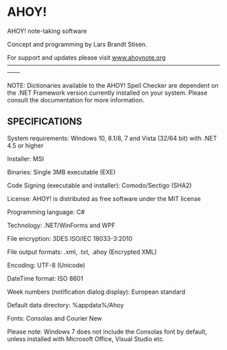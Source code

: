 # AHOY!
AHOY! note-taking software

Concept and programming by Lars Brandt Stisen.


 For support and updates please visit www.ahoynote.org
 ─────────────────────────────────────────────────────
  
 NOTE: Dictionaries available to the AHOY! Spell Checker are dependent on the .NET Framework version currently installed on your system. Please consult the documentation for more information.

## SPECIFICATIONS

System requirements: Windows 10, 8.1/8, 7 and Vista (32/64 bit) with .NET 4.5 or higher

Installer: MSI

Binaries: Single 3MB executable (EXE)

Code Signing (executable and installer): Comodo/Sectigo (SHA2)

License: AHOY! is distributed as free software under the MIT license

Programming language: C#

Technology: .NET/WinForms and WPF

File encryption: 3DES ISO/IEC 18033-3:2010

File output formats: .xml, .txt, .ahoy (Encrypted XML)

Encoding: UTF-8 (Unicode)

DateTime format: ISO 8601

Week numbers (notification dialog display): European standard

Default data directory: %appdata%/Ahoy

Fonts: Consolas and Courier New

Please note: Windows 7 does not include the Consolas font by default, unless installed with Microsoft Office, Visual Studio etc. 



